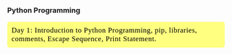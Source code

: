 ### Python Programming
<div style="color:white;
           display:fill;
           border-radius:5px;
           background-color:#ffff80;
           font-size:120%;
           font-family:Verdana;
           letter-spacing:0.6px">
        <p style="padding: 10px;
              color:black;">
          Day 1: Introduction to Python Programming, pip, libraries, comments, Escape Sequence, Print Statement.
         </p>
</div>
